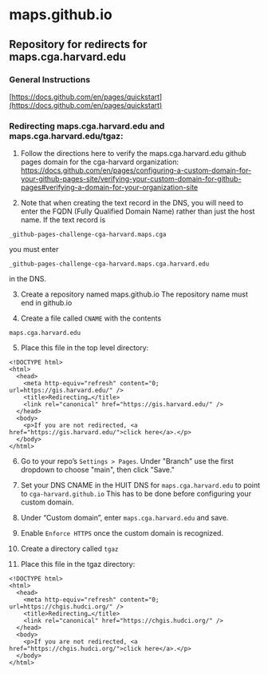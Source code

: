 # maps.github.io
## Repository for redirects for maps.cga.harvard.edu
### General Instructions
[https://docs.github.com/en/pages/quickstart](https://docs.github.com/en/pages/quickstart)

### Redirecting maps.cga.harvard.edu and maps.cga.harvard.edu/tgaz:
1.  Follow the directions here to verify the maps.cga.harvard.edu github pages domain for the cga-harvard organization:  https://docs.github.com/en/pages/configuring-a-custom-domain-for-your-github-pages-site/verifying-your-custom-domain-for-github-pages#verifying-a-domain-for-your-organization-site

2.  Note that when creating the text record in the DNS, you will need to enter the FQDN (Fully Qualified Domain Name) rather than just the host name.  If the text record is
```
_github-pages-challenge-cga-harvard.maps.cga
```
you must enter
```
_github-pages-challenge-cga-harvard.maps.cga.harvard.edu
```
in the DNS.

3.  Create a repository named maps.github.io  The repository name must end in github.io

4.  Create a file called `CNAME` with the contents
```
maps.cga.harvard.edu
```


5.  Place this file in the top level directory:
```
<!DOCTYPE html>
<html>
  <head>
    <meta http-equiv="refresh" content="0; url=https://gis.harvard.edu/" />
    <title>Redirecting…</title>
    <link rel="canonical" href="https://gis.harvard.edu/" />
  </head>
  <body>
    <p>If you are not redirected, <a href="https://gis.harvard.edu/">click here</a>.</p>
  </body>
</html>
```

6.  Go to your repo’s `Settings > Pages`.  Under "Branch" use the first dropdown to choose "main", then click "Save."

7.  Set your DNS CNAME in the HUIT DNS for `maps.cga.harvard.edu` to point to `cga-harvard.github.io`  This has to be done before configuring your custom domain.

8.  Under “Custom domain”, enter `maps.cga.harvard.edu` and save.

9.  Enable `Enforce HTTPS` once the custom domain is recognized.

10.  Create a directory called `tgaz`

11.  Place this file in the tgaz directory:
```
<!DOCTYPE html>
<html>
  <head>
    <meta http-equiv="refresh" content="0; url=https://chgis.hudci.org/" />
    <title>Redirecting…</title>
    <link rel="canonical" href="https://chgis.hudci.org/" />
  </head>
  <body>
    <p>If you are not redirected, <a href="https://chgis.hudci.org/">click here</a>.</p>
  </body>
</html>
```
